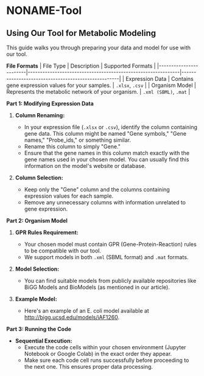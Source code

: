 # NONAME-Tool
## Using Our Tool for Metabolic Modeling

This guide walks you through preparing your data and model for use with our tool.

**File Formats**
| File Type             | Description                                                   | Supported Formats                                  |
|------------------------|--------------------------------------------------------------|----------------------------------------------------|
| Expression Data       | Contains gene expression values for your samples.             | `.xlsx`, `.csv`                                       |
| Organism Model        | Represents the metabolic network of your organism.           | `.xml (SBML)`, `.mat`                               |

**Part 1: Modifying Expression Data**

1. **Column Renaming:**
    - In your expression file (`.xlsx` or `.csv`), identify the column containing gene data. This column might be named "Gene symbols," "Gene names," "Probe_ids," or something similar.
    - Rename this column to simply "Gene."
    - Ensure that the gene names in this column match exactly with the gene names used in your chosen model. You can usually find this information on the model's website or database.

2. **Column Selection:**
    - Keep only the "Gene" column and the columns containing expression values for each sample.
    - Remove any unnecessary columns with information unrelated to gene expression.

**Part 2: Organism Model**

1. **GPR Rules Requirement:**
    - Your chosen model must contain GPR (Gene-Protein-Reaction) rules to be compatible with our tool.
    - We support models in both `.xml` (SBML format) and `.mat` formats.

2. **Model Selection:**
    - You can find suitable models from publicly available repositories like BiGG Models and BioModels (as mentioned in our article).

3. **Example Model:**
    - Here's an example of an E. coli model available at http://bigg.ucsd.edu/models/iAF1260.

**Part 3: Running the Code**

- **Sequential Execution:**
    - Execute the code cells within your chosen environment (Jupyter Notebook or Google Colab) in the exact order they appear.
    - Make sure each code cell runs successfully before proceeding to the next one. This ensures proper data processing.
